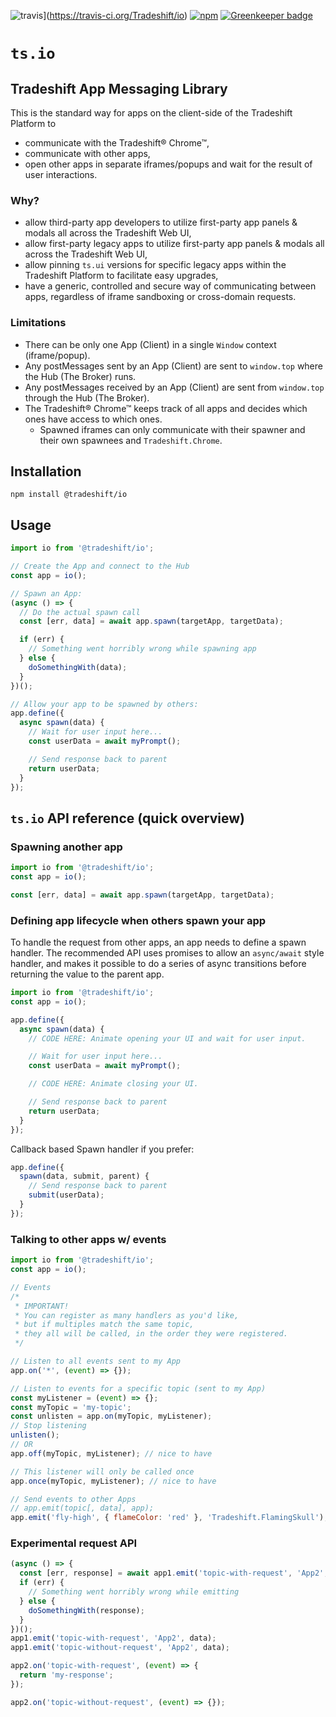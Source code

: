 ![travis](https://travis-ci.org/Tradeshift/io.svg?branch=master)](https://travis-ci.org/Tradeshift/io) [![npm](https://img.shields.io/npm/v/@tradeshift/io.svg)](https://npmjs.org/package/@tradeshift/io) [![Greenkeeper badge](https://badges.greenkeeper.io/Tradeshift/io.svg)](https://greenkeeper.io/)

# `ts.io`

## Tradeshift App Messaging Library

This is the standard way for apps on the client-side of the Tradeshift Platform to

- communicate with the Tradeshift® Chrome™,
- communicate with other apps,
- open other apps in separate iframes/popups and wait for the result of user interactions.

### Why?

- allow third-party app developers to utilize first-party app panels & modals all across the Tradeshift Web UI,
- allow first-party legacy apps to utilize first-party app panels & modals all across the Tradeshift Web UI,
- allow pinning `ts.ui` versions for specific legacy apps within the Tradeshift Platform to facilitate easy upgrades,
- have a generic, controlled and secure way of communicating between apps, regardless of iframe sandboxing or cross-domain requests.

### Limitations

- There can be only one App (Client) in a single `Window` context (iframe/popup).
- Any postMessages sent by an App (Client) are sent to `window.top` where the Hub (The Broker) runs.
- Any postMessages received by an App (Client) are sent from `window.top` through the Hub (The Broker).
- The Tradeshift® Chrome™ keeps track of all apps and decides which ones have access to which ones.
  - Spawned iframes can only communicate with their spawner and their own spawnees and `Tradeshift.Chrome`.

## Installation

```
npm install @tradeshift/io
```

## Usage

```js
import io from '@tradeshift/io';

// Create the App and connect to the Hub
const app = io();

// Spawn an App:
(async () => {
  // Do the actual spawn call
  const [err, data] = await app.spawn(targetApp, targetData);

  if (err) {
    // Something went horribly wrong while spawning app
  } else {
    doSomethingWith(data);
  }
})();

// Allow your app to be spawned by others:
app.define({
  async spawn(data) {
    // Wait for user input here...
    const userData = await myPrompt();

    // Send response back to parent
    return userData;
  }
});
```

## `ts.io` API reference (quick overview)

### Spawning another app

```js
import io from '@tradeshift/io';
const app = io();

const [err, data] = await app.spawn(targetApp, targetData);
```

### Defining app lifecycle when others spawn your app

To handle the request from other apps, an app needs to define a spawn handler. The recommended API uses promises to allow an `async/await` style handler, and makes it possible to do a series of async transitions before returning the value to the parent app.

```js
import io from '@tradeshift/io';
const app = io();

app.define({
  async spawn(data) {
    // CODE HERE: Animate opening your UI and wait for user input.

    // Wait for user input here...
    const userData = await myPrompt();

    // CODE HERE: Animate closing your UI.

    // Send response back to parent
    return userData;
  }
});
```

Callback based Spawn handler if you prefer:

```js
app.define({
  spawn(data, submit, parent) {
    // Send response back to parent
    submit(userData);
  }
});
```

### Talking to other apps w/ events

```js
import io from '@tradeshift/io';
const app = io();

// Events
/*
 * IMPORTANT!
 * You can register as many handlers as you'd like,
 * but if multiples match the same topic,
 * they all will be called, in the order they were registered.
 */

// Listen to all events sent to my App
app.on('*', (event) => {});

// Listen to events for a specific topic (sent to my App)
const myListener = (event) => {};
const myTopic = 'my-topic';
const unlisten = app.on(myTopic, myListener);
// Stop listening
unlisten();
// OR
app.off(myTopic, myListener); // nice to have

// This listener will only be called once
app.once(myTopic, myListener); // nice to have

// Send events to other Apps
// app.emit(topic[, data], app);
app.emit('fly-high', { flameColor: 'red' }, 'Tradeshift.FlamingSkull');
```

### Experimental request API

```js
(async () => {
  const [err, response] = await app1.emit('topic-with-request', 'App2', data);
  if (err) {
    // Something went horribly wrong while emitting
  } else {
    doSomethingWith(response);
  }
})();
app1.emit('topic-with-request', 'App2', data);
app1.emit('topic-without-request', 'App2', data);

app2.on('topic-with-request', (event) => {
  return 'my-response';
});

app2.on('topic-without-request', (event) => {});
```

<!--
# WARNING

# DO NOT READ BELOW THIS LINE

## YOU WILL BE CONFUSED

### IT DOES NOT CONCERN YOU

### In the frame/window of the Tradeshift® Chrome™

```js
import io from '@tradeshift/io';

// Create The Hub
const hub = io({
  appByWindow(win) {
    return app;
  },
  windowByApp(app, sourceWindow) {
    return win;
  },
  handleAppTimeout(app, win) {},
  handleAppSpawn(app, parentApp) {},
  handleAppSubmit(app, parentApp, data) {}
});

// Terminate App Instance in target Window
hub.forgetApp(app, win);

// Create App (a client) for the Tradeshift® Chrome™ and connect to Hub (The Broker)
const top = hub.top();
top.on('*', event => {
  // Handle events sent to 'Tradeshift.Chrome'
});
```
-->
